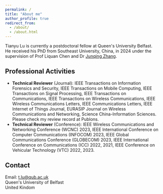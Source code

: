 ```yaml
---
permalink: /
title: "About me"
author_profile: true
redirect_from: 
  - /about/
  - /about.html
---
```


Tianyu Lu is currently a postdoctoral fellow at Queen's University Belfast. He received his PhD from Southeast University, China, in 2024 under the supervision of Prof Liquan Chen and Dr [Junqing Zhang](https://junqing-zhang.github.io/).

Professional Activities
------
* **Technical Reviewer** (Journal): IEEE Transactions on Information Forensics and Security, IEEE Transactions on Mobile Computing, IEEE Transactions on Signal Processing, IEEE Transactions on Communications, IEEE Transactions on Wireless Communications, IEEE Wireless Communications Letters, IEEE Communications Letters, IEEE Internet of Things Journal, EURASIP Journal on Wireless Communications and Networking, Science China-Information Sciences. Please check my review record at Publons.
* **Technical Reviewer** (Conference): IEEE Wireless Communications and Networking Conference (WCNC) 2023, IEEE International Conference on Computer Communications (INFOCOM) 2023, IEEE Global Communications Conference (GLOBECOM) 2023, IEEE International Conference on Communications (ICC) 2022, 2021, IEEE Conference on Vehicular Technology (VTC) 2022, 2023.



Contact
------
Email: t.lu@qub.ac.uk  
Queen's University of Belfast  
United  Kindom
